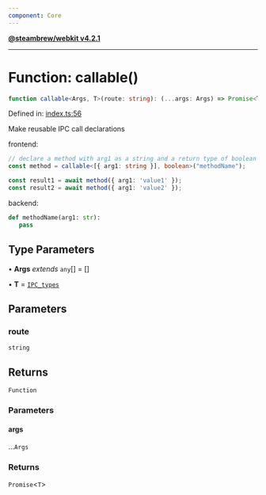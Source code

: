 ```yaml
---
component: Core
---
```


[**@steambrew/webkit v4.2.1**](../README.md)

***

# Function: callable()

```ts
function callable<Args, T>(route: string): (...args: Args) => Promise<T>
```

Defined in: [index.ts:56](https://github.com/shdwmtr/plugutil/blob/b52230e3bd417b9353d983856323dee8a90c4f70/webkit/src/index.ts#L56)

Make reusable IPC call declarations

frontend:
```typescript
// declare a method with arg1 as a string and a return type of boolean
const method = callable<[{ arg1: string }], boolean>("methodName");

const result1 = await method({ arg1: 'value1' });
const result2 = await method({ arg1: 'value2' });
```

backend:
```python
def methodName(arg1: str):
   pass
```

## Type Parameters

• **Args** *extends* `any`[] = \[\]

• **T** = [`IPC_types`](../type-aliases/IPC_types.md)

## Parameters

### route

`string`

## Returns

`Function`

### Parameters

#### args

...`Args`

### Returns

`Promise`\<`T`\>
